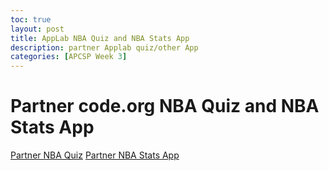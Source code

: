 ```yaml
---
toc: true
layout: post
title: AppLab NBA Quiz and NBA Stats App
description: partner Applab quiz/other App
categories: [APCSP Week 3]
---
```

# Partner code.org NBA Quiz and NBA Stats App
[Partner NBA Quiz](https://studio.code.org/projects/applab/3HbqpYWyyQX2RKDlyZBrHajr5EnYgQOfTm_yYsuK9KE)
[Partner NBA Stats App](https://studio.code.org/projects/applab/7Y0lavSM7yF-Z4RzlsEZN891GlUtX6bAHHuHWMWoUWw)
